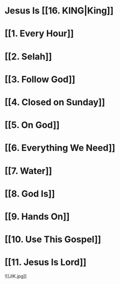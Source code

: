 # Jesus Is [[16. KING|King]]

# [[1. Every Hour]]

# [[2. Selah]]

# [[3. Follow God]]

# [[4. Closed on Sunday]]

# [[5. On God]]

# [[6. Everything We Need]]

# [[7. Water]]

# [[8. God Is]]

# [[9. Hands On]]

# [[10. Use This Gospel]]

# [[11. Jesus Is Lord]]

![[JIK.jpg]]
